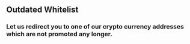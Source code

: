 ## Outdated Whitelist
### Let us redirect you to one of our crypto currency addresses which are not promoted any longer.

